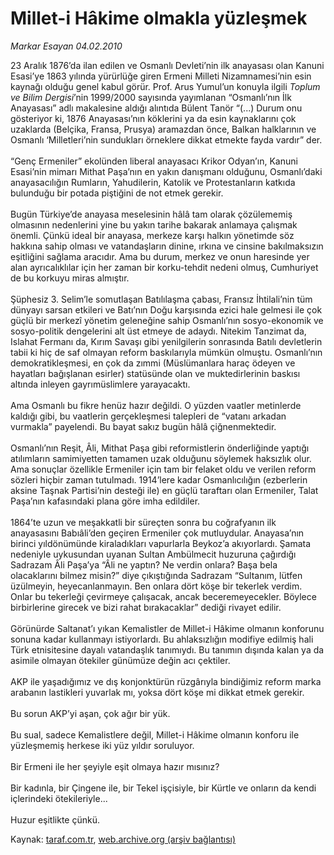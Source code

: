 # Millet-i Hâkime olmakla yüzleşmek

*Markar Esayan 04.02.2010*

<div class="yazi">23 Aralık 1876’da ilan edilen ve Osmanlı Devleti’nin ilk anayasası olan Kanuni Esasi’ye 1863 yılında yürürlüğe giren Ermeni Milleti Nizamnamesi’nin esin kaynağı olduğu genel kabul görür. Prof. Arus Yumul’un konuyla ilgili <i>Toplum ve Bilim Dergisi</i>’nin 1999/2000 sayısında yayımlanan “Osmanlı’nın İlk Anayasası” adlı makalesine aldığı alıntıda Bülent Tanör “(...) Durum onu gösteriyor ki, 1876 Anayasası’nın köklerini ya da esin kaynaklarını çok uzaklarda (Belçika, Fransa, Prusya) aramazdan önce, Balkan halklarının ve Osmanlı ‘Milletleri’nin sundukları örneklere dikkat etmekte fayda vardır” der. <br/><br/>“Genç Ermeniler” ekolünden liberal anayasacı Krikor Odyan’ın, Kanuni Esasi’nin mimarı Mithat Paşa’nın en yakın danışmanı olduğunu, Osmanlı’daki anayasacılığın Rumların, Yahudilerin, Katolik ve Protestanların katkıda bulunduğu bir potada piştiğini de not etmek gerekir. <br/><br/>Bugün Türkiye’de anayasa meselesinin hâlâ tam olarak çözülememiş olmasının nedenlerini yine bu yakın tarihe bakarak anlamaya çalışmak önemli. Çünkü ideal bir anayasa, merkeze karşı halkın yönetimde söz hakkına sahip olması ve vatandaşların dinine, ırkına ve cinsine bakılmaksızın eşitliğini sağlama aracıdır. Ama bu durum, merkez ve onun haresinde yer alan ayrıcalıklılar için her zaman bir korku-tehdit nedeni olmuş, Cumhuriyet de bu korkuyu miras almıştır. <br/><br/>Şüphesiz 3. Selim’le somutlaşan Batılılaşma çabası, Fransız İhtilali’nin tüm dünyayı sarsan etkileri ve Batı’nın Doğu karşısında ezici hale gelmesi ile çok güçlü bir merkezî yönetim geleneğine sahip Osmanlı’nın sosyo-ekonomik ve sosyo-politik dengelerini alt üst etmeye de adaydı. Nitekim Tanzimat da, Islahat Fermanı da, Kırım Savaşı gibi yenilgilerin sonrasında Batılı devletlerin tabii ki hiç de saf olmayan reform baskılarıyla mümkün olmuştu. Osmanlı’nın demokratikleşmesi, en çok da zımmi (Müslümanlara haraç ödeyen ve hayatları bağışlanan esirler) statüsünde olan ve muktedirlerinin baskısı altında inleyen gayrımüslimlere yarayacaktı. <br/><br/>Ama Osmanlı bu fikre henüz hazır değildi. O yüzden vaatler metinlerde kaldığı gibi, bu vaatlerin gerçekleşmesi talepleri de “vatanı arkadan vurmakla” payelendi. Bu bayat sakız bugün hâlâ çiğnenmektedir. <br/><br/>Osmanlı’nın Reşit, Âli, Mithat Paşa gibi reformistlerin önderliğinde yaptığı atılımların samimiyetten tamamen uzak olduğunu söylemek haksızlık olur. Ama sonuçlar özellikle Ermeniler için tam bir felaket oldu ve verilen reform sözleri hiçbir zaman tutulmadı. 1914’lere kadar Osmanlıcılığın (ezberlerin aksine Taşnak Partisi’nin desteği ile) en güçlü taraftarı olan Ermeniler, Talat Paşa’nın kafasındaki plana göre imha edildiler. <br/><br/>1864’te uzun ve meşakkatli bir süreçten sonra bu coğrafyanın ilk anayasasını Babıâli’den geçiren Ermeniler çok mutluydular. Anayasa’nın birinci yıldönümünde kiraladıkları vapurlarla Beykoz’a akıyorlardı. Şamata nedeniyle uykusundan uyanan Sultan Ambülmecit huzuruna çağırdığı Sadrazam Âli Paşa’ya “Âli ne yaptın? Ne verdin onlara? Başa bela olacaklarını bilmez misin?” diye çıkıştığında Sadrazam “Sultanım, lütfen üzülmeyin, heyecanlanmayın. Ben onlara dört köşe bir tekerlek verdim. Onlar bu tekerleği çevirmeye çalışacak, ancak beceremeyecekler. Böylece birbirlerine girecek ve bizi rahat bırakacaklar” dediği rivayet edilir. <br/><br/>Görünürde Saltanat’ı yıkan Kemalistler de Millet-i Hâkime olmanın konforunu sonuna kadar kullanmayı istiyorlardı. Bu ahlaksızlığın modifiye edilmiş hali Türk etnisitesine dayalı vatandaşlık tanımıydı. Bu tanımın dışında kalan ya da asimile olmayan ötekiler günümüze değin acı çektiler. <br/><br/>AKP ile yaşadığımız ve dış konjonktürün rüzgârıyla bindiğimiz reform marka arabanın lastikleri yuvarlak mı, yoksa dört köşe mi dikkat etmek gerekir. <br/><br/>Bu sorun AKP’yi aşan, çok ağır bir yük. <br/><br/>Bu sual, sadece Kemalistlere değil, Millet-i Hâkime olmanın konforu ile yüzleşmemiş herkese iki yüz yıldır soruluyor. <br/><br/>Bir Ermeni ile her şeyiyle eşit olmaya hazır mısınız? <br/><br/>Bir kadınla, bir Çingene ile, bir Tekel işçisiyle, bir Kürtle ve onların da kendi içlerindeki ötekileriyle... <br/><br/>Huzur eşitlikte çünkü.</div>

Kaynak: [taraf.com.tr](http://www.taraf.com.tr:80/makale/9900.htm), [web.archive.org (arşiv bağlantısı)](http://web.archive.org/web/20100416025228/http://www.taraf.com.tr:80/makale/9900.htm)

